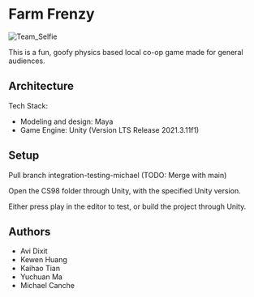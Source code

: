 # Farm Frenzy

![Team_Selfie](https://user-images.githubusercontent.com/59535829/192889399-115d7143-0f5a-488e-93a6-5884dcd9c3d0.jpg)

This is a fun, goofy physics based local co-op game made for general audiences. 

## Architecture

Tech Stack:
- Modeling and design: Maya
- Game Engine: Unity (Version LTS Release 2021.3.11f1)

## Setup

Pull branch integration-testing-michael (TODO: Merge with main)

Open the CS98 folder through Unity, with the specified Unity version.

Either press play in the editor to test, or build the project through Unity.

## Authors

* Avi Dixit
* Kewen Huang
* Kaihao Tian
* Yuchuan Ma
* Michael Canche
